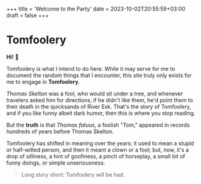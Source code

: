 +++
title = 'Welcome to the Party'
date = 2023-10-02T20:55:59+03:00
draft = false
+++

# Tomfoolery

**Hi!** 👋

Tomfoolery is what I intend to do here. While it may serve for me to document the random things that I encounter, this site truly only exists for me to engage in **Tomfoolery**.

*Thomas Skelton* was a fool, who would sit under a tree, and whenever travelers asked him for directions, if he didn't like them, he'd point them to their death in the quicksands of River Esk. That's the story of Tomfoolery, and if you like funny albeit dark humor, then this is where you stop reading.

But the **truth** is that _Thomas fatuus_, a foolish "Tom," appeared in records hundreds of years before Thomas Skelton.

Tomfoolery has shifted in meaning over the years; it used to mean a stupid or half-witted person, and then it meant a clown or a fool; but, now, it's a drop of silliness, a hint of goofiness, a pinch of horseplay, a small bit of funny doings, or simple unseriousness.

>Long story short: Tomfoolery will be had.
